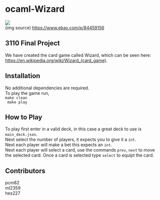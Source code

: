 # ocaml-Wizard
![](https://i.ebayimg.com/images/g/UmQAAOSwge9gU7Ju/s-l225.jpg) <br>
(img source) https://www.ebay.com/p/84459156
## 3110 Final Project
We have created the card game called Wizard, which can be seen here: https://en.wikipedia.org/wiki/Wizard_(card_game).

## Installation
No additional dependencies are required. <br>
To play the game run, <br>
```` make clean ```` <br> 
```` make play````
## How to Play
To play first enter in a valid deck, in this case a great deck to use is ````main_deck.json````. <br>
Next select the number of players, it expects you to give it a ````int````.<br>
Next each player will make a bet this expects an ````int````. <br>
Next each player will select a card, use the commands ````prev````, ````next```` to move the selected card. 
Once a card is selected type ````select```` to equipt the card.

## Contributors
pcm82 <br> ml2359 <br> hes227

